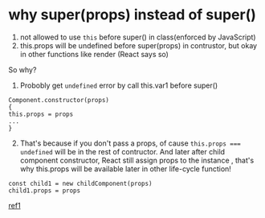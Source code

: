 # why super(props) instead of super()

1.  not allowed to use `this` before super() in class(enforced by JavaScript)
2.  this.props will be undefined before super(props) in contrustor, but okay in other functions like render (React says so)

So why?

1. Probobly get `undefined` error by call this.var1 before super()

```
Component.constructor(props)
{
this.props = props 
...
}
``` 

2. That's because if you don't pass a props, of cause ```this.props === undefined``` will be in the rest of contructor. 
And later after child component constructor, React still assign props to the instance , that's why this.props will be available later
in other life-cycle function!
``` 
const child1 = new childComponent(props)
child1.props = props
```


[ref1](https://overreacted.io/why-do-we-write-super-props/)
